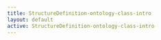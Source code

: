 ```yaml
---
title: StructureDefinition-ontology-class-intro
layout: default
active: StructureDefinition-ontology-class-intro
---
```


